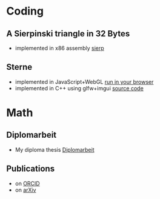 # Coding
## A Sierpinski triangle in 32 Bytes
* implemented in x86 assembly [sierp](https://doctor-rd.github.io/sierp)

## Sterne
* implemented in JavaScript+WebGL [run in your browser](https://doctor-rd.github.io/sterne-webgl)
* implemented in C++ using glfw+imgui [source code](https://github.com/doctor-rd/sterne-imgui)

# Math
## Diplomarbeit
* My diploma thesis [Diplomarbeit](http://alzagk.math.uni-bremen.de/Arbeiten/diplrdonau.pdf)

## Publications
* on [ORCID](https://orcid.org/0000-0001-5737-9929)
* on [arXiv](https://arxiv.org/a/0000-0001-5737-9929.html)
